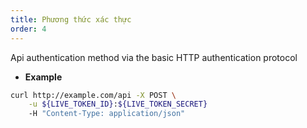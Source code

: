 ```yaml
---
title: Phương thức xác thực
order: 4
---
```



Api authentication method via the basic HTTP authentication protocol

* **Example**

```bash
curl http://example.com/api -X POST \
    -u ${LIVE_TOKEN_ID}:${LIVE_TOKEN_SECRET}
    -H "Content-Type: application/json"

```


